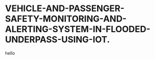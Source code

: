 # VEHICLE-AND-PASSENGER-SAFETY-MONITORING-AND-ALERTING-SYSTEM-IN-FLOODED-UNDERPASS-USING-IOT.
hello
